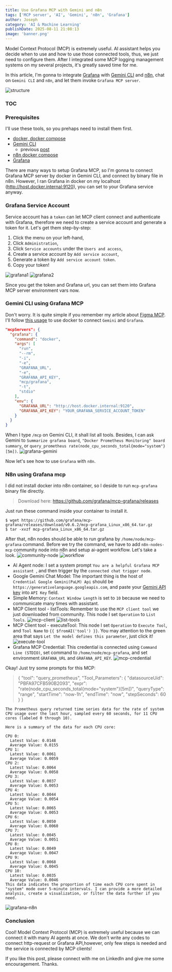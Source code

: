 ```yaml
---
title: Use Grafana MCP with Gemini and n8n
tags: ['MCP server', 'AI', 'Gemini', 'n8n', 'Grafana']
author: Joseph
category: 'AI & Machine Learning'
publishDate: 2025-08-11 21:08:13
image: 'banner.png'
---
```


Model Context Protocol (MCP) is extremely useful. AI assistant helps you decide when to use and how to use those connected tools, thus, we just need to configure them. After I integrated some MCP logging management systems on my several projects, it's greatly saved time for me.

In this article, I'm gonna to integrate [Grafana](https://github.com/grafana/mcp-grafana) with [Gemini CLI](https://github.com/google-gemini/gemini-cli) and [n8n](https://docs.n8n.io/integrations/builtin/cluster-nodes/root-nodes/n8n-nodes-langchain.agent/), chat on `Gemini CLI` and `n8n`, and let them invoke `Grafana MCP server`.

![structure](structure.png)

### TOC

<!-- more -->

### Prerequisites

I'll use these tools, so you prehaps need to install them first.

- [docker, docker compose](https://www.docker.com/get-started/)
- [Gemini CLI](https://www.docker.com/get-started/)
  - previous [post](../install-gemini-cli)
- [n8n docker compose](https://github.com/n8n-io/n8n-hosting/tree/main)
- [Grafana](https://grafana.com/)

There are many ways to setup Grafana MCP, so I'm gonna to connect Grafana MCP server by docker in Gemini CLI, and connect by binary file in n8n. However, I ran Grafana in docker on my localhost (http://host.docker.internal:9120), you can set to your Grafana service anyway.

### Grafana Service Account

Service account has a `token` can let MCP client connect and authenticate with Grafana, therefore we need to create a service account and generate a token for it. Let's get them step-by-step:

1. Click the menu on your left-hand,
2. Click `Administration`,
3. Click `Service accounts` under the `Users and access`,
4. Create a service account by `Add service account`,
5. Generate a token by `Add service account token`.
6. Copy your token!

![grafana1](./grafana1.jpg)
![grafana2](./grafana2.jpg)

Since you get the token and Grafana url, you can set them into Grafana MCP server environment vars now.

### Gemini CLI using Grafana MCP

Don't worry. It is quite simple if you remember my article about [Figma MCP](../use-figma-mcp-server-with-gemini-cli). I'll follow [this usage](use-figma-mcp-server-with-gemini-cli/) to use docker to connect `Gemini` and `Grafana`.

```json
"mcpServers": {
  "grafana": {
    "command": "docker",
    "args": [
      "run",
      "--rm",
      "-i",
      "-e",
      "GRAFANA_URL",
      "-e",
      "GRAFANA_API_KEY",
      "mcp/grafana",
      "-t",
      "stdio"
    ],
    "env": {
      "GRAFANA_URL": "http://host.docker.internal:9120",
      "GRAFANA_API_KEY": "YOUR_GRAFANA_SERVICE_ACCOUNT_TOKEN"
    }
  }
}
```

When I type `/mcp` on Gemini CLI, it shall list all tools. Besides, I can ask Gemini to `Summarize grafana board`, `"Docker Prometheus Monitoring" board summary`, or `query_prometheus rate(node_cpu_seconds_total{mode="system"}[5m])`.
![grafana-gemini](./grafana-gemini.jpg)

Now let's see how to use `Grafana` with `n8n`.

### N8n using Grafana mcp

I did not install docker into n8n container, so I deside to run `mcp-grafana` binary file directly.

> Download here: https://github.com/grafana/mcp-grafana/releases

Just run these command inside your container to install it.

```shell
$ wget https://github.com/grafana/mcp-grafana/releases/download/v0.6.2/mcp-grafana_Linux_x86_64.tar.gz
$ tar -xvzf mcp-grafana_Linux_x86_64.tar.gz
```

After that, n8n nodes should be able to run grafana by `/home/node/mcp-grafana` command. Before we try the command, we have to add `n8n-nodes-mcp` community node into n8n and setup ai-agent workflow. Let's take a look.
![community-node](./community-node.jpg)
![workflow](./workflow.jpg)

- AI Agent node:
  I set a system prompt `You are a helpful Grafana MCP assistant `, and then trigger by the `connected chat trigger node`.
- Google Gemini Chat Model:
  The important thing is the host of `Credential Google Gemini(PaLM) Api` should be `https://generativelanguage.googleapis.com`, and paste your [Gemini API key](https://aistudio.google.com/apikey) into `API Key` field.
- Simple Memory:
  `Context Window Length` is set to `10` because we need to communicate many times with assistant.
- MCP Client tool - listTools:
  Remember to use the `MCP client tool` we just downloaded from community. This node I set `Operation` to `List Tools`.
  ![mcp-client](./mcp-client.jpg)
  ![list-tools](./list-tools.jpg)
- MCP Client tool - executeTool:
  This node I set `Operation` to `Execute Tool`, and `Tool Name` to `{{ $fromAI('tool') }}`. You may attention to the green area that says `Let the model defines this parameter`, just click it!
  ![execute-tool](./execute-tool.jpg)
- Grafana MCP Credential:
  This credential is connected using `Command Line (STDIO)`, set command to `/home/node/mcp-grafana`, and set environment `GRAFANA_URL` and `GRAFANA_API_KEY`.
  ![mcp-credential](./mcp-credential.png)

Okay! Just try some prompts for this MCP:

> { "tool": "query_prometheus", "Tool_Parameters": { "datasourceUid": "PBFA97CFB590B2093", "expr": "rate(node_cpu_seconds_total{mode="system"}[5m])", "queryType": "range", "startTime": "now-1h", "endTime": "now", "stepSeconds": 60 } }

```
The Prometheus query returned time series data for the rate of system CPU usage over the last hour, sampled every 60 seconds, for 11 CPU cores (labeled 0 through 10).

Here is a summary of the data for each CPU core:

CPU 0:
  Latest Value: 0.0148
  Average Value: 0.0155
CPU 1:
  Latest Value: 0.0061
  Average Value: 0.0059
CPU 2:
  Latest Value: 0.0064
  Average Value: 0.0058
CPU 3:
  Latest Value: 0.0037
  Average Value: 0.0053
CPU 4:
  Latest Value: 0.0044
  Average Value: 0.0054
CPU 5:
  Latest Value: 0.0065
  Average Value: 0.0053
CPU 6:
  Latest Value: 0.0050
  Average Value: 0.0060
CPU 7:
  Latest Value: 0.0045
  Average Value: 0.0051
CPU 8:
  Latest Value: 0.0049
  Average Value: 0.0047
CPU 9:
  Latest Value: 0.0068
  Average Value: 0.0045
CPU 10:
  Latest Value: 0.0035
  Average Value: 0.0046
This data indicates the proportion of time each CPU core spent in "system" mode over 5-minute intervals. I can provide a more detailed analysis, create a visualization, or filter the data further if you need.

```

![grafana-n8n](./grafana-n8n.jpg)

### Conclusion

Cool! Model Context Protocol (MCP) is extremely useful because we can connect it with many AI agents at once. We don't write any codes to connect http-request or Grafana API,however, only few steps is needed and the service is connected by MCP clients!

If you like this post, please connect with me on LinkedIn and give me some encouragement. Thanks.
